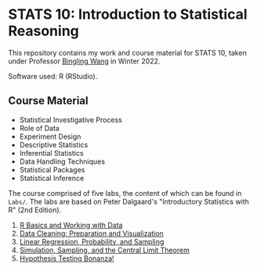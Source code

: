 # STATS 10: Introduction to Statistical Reasoning

This repository contains my work and course material for STATS 10, taken under Professor [Bingling Wang](https://www.researchgate.net/profile/Bingling-Wang) in Winter 2022. 

Software used: R (RStudio).

## Course Material

- Statistical Investigative Process
- Role of Data
- Experiment Design
- Descriptive Statistics
- Inferential Statistics
- Data Handling Techniques
- Statistical Packages
- Statistical Inference

The course comprised of five labs, the content of which can be found in `Labs/`. The labs are based on Peter Dalgaard's "Introductory Statistics with R" (2nd Edition).

1. [R Basics and Working with Data](/Labs/Lab%201/)
2. [Data Cleaning: Preparation and Visualization](/Labs/Lab%202/)
3. [Linear Regression, Probability, and Sampling](/Labs/Lab%203/)
4. [Simulation, Sampling, and the Central Limit Theorem](/Labs/Lab%204/)
5. [Hypothesis Testing Bonanza!](/Labs/Lab%205/)
